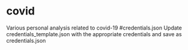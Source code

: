 # covid
Various personal analysis related to covid-19
#credentials.json
Update credentials_template.json with the appropriate credentials and save as credentials.json
